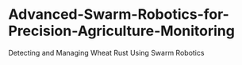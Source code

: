 # Advanced-Swarm-Robotics-for-Precision-Agriculture-Monitoring
Detecting and Managing Wheat Rust Using Swarm Robotics

